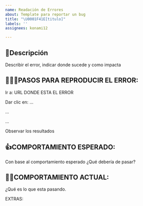 ```yaml
---
name: Readación de Errores
about: Template para reportar un bug
title: "\U0001F41E[titulo]"
labels: ''
assignees: konami12

---
```


## 📝Descripción

Describir el error, indicar donde sucede y como impacta

## 🚶🏻‍♂️PASOS PARA REPRODUCIR EL ERROR:

Ir a: URL DONDE ESTA EL ERROR

Dar clic en: ...

...

...

Observar los resultados

## 👍COMPORTAMIENTO ESPERADO:

Con base al comportamiento esperado ¿Qué debería de pasar?

## 👎🏻COMPORTAMIENTO ACTUAL:

¿Qué es lo que esta pasando.

EXTRAS:
